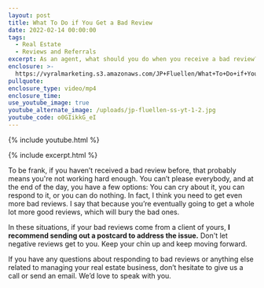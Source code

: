 ```yaml
---
layout: post
title: What To Do if You Get a Bad Review
date: 2022-02-14 00:00:00
tags:
  - Real Estate
  - Reviews and Referrals
excerpt: As an agent, what should you do when you receive a bad review?
enclosure: >-
  https://vyralmarketing.s3.amazonaws.com/JP+Fluellen/What+To+Do+if+You+Get+a+Bad+Review.mp4
pullquote:
enclosure_type: video/mp4
enclosure_time:
use_youtube_image: true
youtube_alternate_image: /uploads/jp-fluellen-ss-yt-1-2.jpg
youtube_code: o0GIikkG_eI
---
```

{% include youtube.html %}

{% include excerpt.html %}

To be frank, if you haven’t received a bad review before, that probably means you're not working hard enough. You can’t please everybody, and at the end of the day, you have a few options: You can cry about it, you can respond to it, or you can do nothing. In fact, I think you need to get even more bad reviews. I say that because you’re eventually going to get a whole lot more good reviews, which will bury the bad ones.&nbsp;

In these situations, if your bad reviews come from a client of yours, **I recommend sending out a postcard to address the issue.** Don't let negative reviews get to you. Keep your chin up and keep moving forward.

If you have any questions about responding to bad reviews or anything else related to managing your real estate business, don’t hesitate to give us a call or send an email. We’d love to speak with you.
